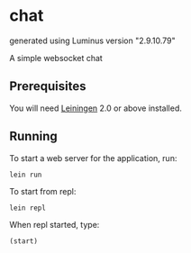 # chat

generated using Luminus version "2.9.10.79"

A simple websocket chat

## Prerequisites

You will need [Leiningen][1] 2.0 or above installed.

[1]: https://github.com/technomancy/leiningen

## Running

To start a web server for the application, run:

    lein run

To start from repl:

	lein repl

When repl started, type:
	
	(start)

